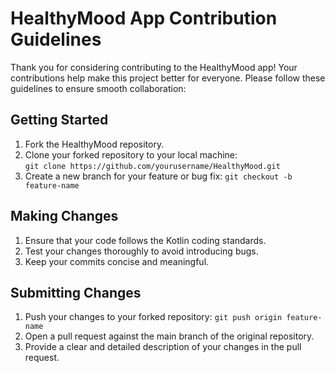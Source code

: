 # HealthyMood App Contribution Guidelines

Thank you for considering contributing to the HealthyMood app! Your contributions help make this project better for everyone. Please follow these guidelines to ensure smooth collaboration:

## Getting Started

1. Fork the HealthyMood repository.
2. Clone your forked repository to your local machine: </br>
   ` git clone https://github.com/yourusername/HealthyMood.git `
 3. Create a new branch for your feature or bug fix:
    ` git checkout -b feature-name `
      
## Making Changes
1. Ensure that your code follows the Kotlin coding standards.
2. Test your changes thoroughly to avoid introducing bugs.
3. Keep your commits concise and meaningful.
   
## Submitting Changes
1. Push your changes to your forked repository:
   ` git push origin feature-name `
2. Open a pull request against the main branch of the original repository.
3. Provide a clear and detailed description of your changes in the pull request.
